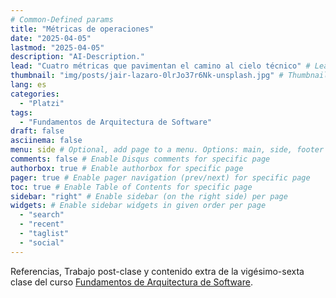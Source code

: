 ```yaml
---
# Common-Defined params
title: "Métricas de operaciones"
date: "2025-04-05"
lastmod: "2025-04-05"
description: "AI-Description."
lead: "Cuatro métricas que pavimentan el camino al cielo técnico" # Lead text
thumbnail: "img/posts/jair-lazaro-0lrJo37r6Nk-unsplash.jpg" # Thumbnail image
lang: es
categories:
  - "Platzi"
tags:
  - "Fundamentos de Arquitectura de Software"
draft: false
asciinema: false
menu: side # Optional, add page to a menu. Options: main, side, footer
comments: false # Enable Disqus comments for specific page
authorbox: true # Enable authorbox for specific page
pager: true # Enable pager navigation (prev/next) for specific page
toc: true # Enable Table of Contents for specific page
sidebar: "right" # Enable sidebar (on the right side) per page
widgets: # Enable sidebar widgets in given order per page
  - "search"
  - "recent"
  - "taglist"
  - "social"
---
```


Referencias, Trabajo post-clase y contenido extra de la vigésimo-sexta clase del curso [Fundamentos de Arquitectura de Software](https://platzi.com/). 

<!--more-->

